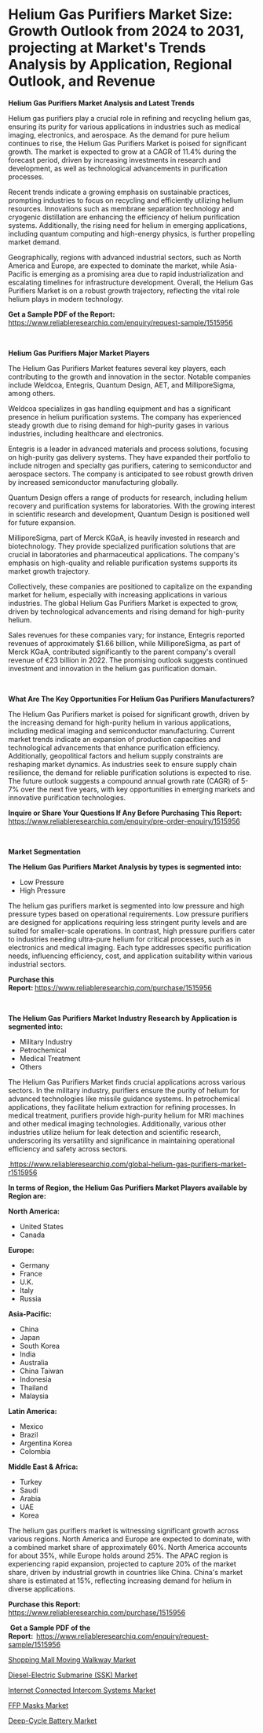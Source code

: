 <p><h1>Helium Gas Purifiers Market Size: Growth Outlook from 2024 to 2031, projecting at Market's Trends Analysis by Application, Regional Outlook, and Revenue</h1></p><p><strong>Helium Gas Purifiers Market Analysis and Latest Trends</strong></p>
<p><p>Helium gas purifiers play a crucial role in refining and recycling helium gas, ensuring its purity for various applications in industries such as medical imaging, electronics, and aerospace. As the demand for pure helium continues to rise, the Helium Gas Purifiers Market is poised for significant growth. The market is expected to grow at a CAGR of 11.4% during the forecast period, driven by increasing investments in research and development, as well as technological advancements in purification processes.</p><p>Recent trends indicate a growing emphasis on sustainable practices, prompting industries to focus on recycling and efficiently utilizing helium resources. Innovations such as membrane separation technology and cryogenic distillation are enhancing the efficiency of helium purification systems. Additionally, the rising need for helium in emerging applications, including quantum computing and high-energy physics, is further propelling market demand. </p><p>Geographically, regions with advanced industrial sectors, such as North America and Europe, are expected to dominate the market, while Asia-Pacific is emerging as a promising area due to rapid industrialization and escalating timelines for infrastructure development. Overall, the Helium Gas Purifiers Market is on a robust growth trajectory, reflecting the vital role helium plays in modern technology.</p></p>
<p><strong>Get a Sample PDF of the Report:&nbsp;</strong> <a href="https://www.reliableresearchiq.com/enquiry/request-sample/1515956?utm_campaign=1732&utm_medium=2&utm_source=Github&utm_content=ia&utm_term=27102024&utm_id=helium-gas-purifiers">https://www.reliableresearchiq.com/enquiry/request-sample/1515956</a></p>
<p>&nbsp;</p>
<p><strong>Helium Gas Purifiers Major Market Players</strong></p>
<p><p>The Helium Gas Purifiers Market features several key players, each contributing to the growth and innovation in the sector. Notable companies include Weldcoa, Entegris, Quantum Design, AET, and MilliporeSigma, among others. </p><p>Weldcoa specializes in gas handling equipment and has a significant presence in helium purification systems. The company has experienced steady growth due to rising demand for high-purity gases in various industries, including healthcare and electronics.</p><p>Entegris is a leader in advanced materials and process solutions, focusing on high-purity gas delivery systems. They have expanded their portfolio to include nitrogen and specialty gas purifiers, catering to semiconductor and aerospace sectors. The company is anticipated to see robust growth driven by increased semiconductor manufacturing globally.</p><p>Quantum Design offers a range of products for research, including helium recovery and purification systems for laboratories. With the growing interest in scientific research and development, Quantum Design is positioned well for future expansion.</p><p>MilliporeSigma, part of Merck KGaA, is heavily invested in research and biotechnology. They provide specialized purification solutions that are crucial in laboratories and pharmaceutical applications. The company's emphasis on high-quality and reliable purification systems supports its market growth trajectory.</p><p>Collectively, these companies are positioned to capitalize on the expanding market for helium, especially with increasing applications in various industries. The global Helium Gas Purifiers Market is expected to grow, driven by technological advancements and rising demand for high-purity helium. </p><p>Sales revenues for these companies vary; for instance, Entegris reported revenues of approximately $1.66 billion, while MilliporeSigma, as part of Merck KGaA, contributed significantly to the parent company's overall revenue of €23 billion in 2022. The promising outlook suggests continued investment and innovation in the helium gas purification domain.</p></p>
<p>&nbsp;</p>
<p><strong>What Are The Key Opportunities For Helium Gas Purifiers Manufacturers?</strong></p>
<p><p>The Helium Gas Purifiers market is poised for significant growth, driven by the increasing demand for high-purity helium in various applications, including medical imaging and semiconductor manufacturing. Current market trends indicate an expansion of production capacities and technological advancements that enhance purification efficiency. Additionally, geopolitical factors and helium supply constraints are reshaping market dynamics. As industries seek to ensure supply chain resilience, the demand for reliable purification solutions is expected to rise. The future outlook suggests a compound annual growth rate (CAGR) of 5-7% over the next five years, with key opportunities in emerging markets and innovative purification technologies.</p></p>
<p><strong>Inquire or Share Your Questions If Any Before Purchasing This Report:</strong> <a href="https://www.reliableresearchiq.com/enquiry/pre-order-enquiry/1515956?utm_campaign=1732&utm_medium=2&utm_source=Github&utm_content=ia&utm_term=27102024&utm_id=helium-gas-purifiers">https://www.reliableresearchiq.com/enquiry/pre-order-enquiry/1515956</a></p>
<p>&nbsp;</p>
<p><strong>Market Segmentation</strong></p>
<p><strong>The Helium Gas Purifiers Market Analysis by types is segmented into:</strong></p>
<p><ul><li>Low Pressure</li><li>High Pressure</li></ul></p>
<p><p>The helium gas purifiers market is segmented into low pressure and high pressure types based on operational requirements. Low pressure purifiers are designed for applications requiring less stringent purity levels and are suited for smaller-scale operations. In contrast, high pressure purifiers cater to industries needing ultra-pure helium for critical processes, such as in electronics and medical imaging. Each type addresses specific purification needs, influencing efficiency, cost, and application suitability within various industrial sectors.</p></p>
<p><strong>Purchase this Report:&nbsp;</strong><a href="https://www.reliableresearchiq.com/purchase/1515956?utm_campaign=1732&utm_medium=2&utm_source=Github&utm_content=ia&utm_term=27102024&utm_id=helium-gas-purifiers">https://www.reliableresearchiq.com/purchase/1515956</a></p>
<p>&nbsp;</p>
<p><strong>The Helium Gas Purifiers Market Industry Research by Application is segmented into:</strong></p>
<p><ul><li>Military Industry</li><li>Petrochemical</li><li>Medical Treatment</li><li>Others</li></ul></p>
<p><p>The Helium Gas Purifiers Market finds crucial applications across various sectors. In the military industry, purifiers ensure the purity of helium for advanced technologies like missile guidance systems. In petrochemical applications, they facilitate helium extraction for refining processes. In medical treatment, purifiers provide high-purity helium for MRI machines and other medical imaging technologies. Additionally, various other industries utilize helium for leak detection and scientific research, underscoring its versatility and significance in maintaining operational efficiency and safety across sectors.</p></p>
<p><a href="https://www.reliableresearchiq.com/global-helium-gas-purifiers-market-r1515956?utm_campaign=1732&utm_medium=2&utm_source=Github&utm_content=ia&utm_term=27102024&utm_id=helium-gas-purifiers">&nbsp;https://www.reliableresearchiq.com/global-helium-gas-purifiers-market-r1515956</a></p>
<p><strong>In terms of Region, the Helium Gas Purifiers Market Players available by Region are:</strong></p>
<p>
    <p> <strong> North America: </strong>
        <ul>
            <li>United States</li>
            <li>Canada</li>
        </ul>
        </p> 
    <p> <strong> Europe: </strong>
        <ul>
            <li>Germany</li>
            <li>France</li>
            <li>U.K.</li>
            <li>Italy</li>
            <li>Russia</li>
        </ul>
        </p> 
    <p> <strong> Asia-Pacific: </strong>
        <ul>
            <li>China</li>
            <li>Japan</li>
            <li>South Korea</li>
            <li>India</li>
            <li>Australia</li>
            <li>China Taiwan</li>
            <li>Indonesia</li>
            <li>Thailand</li>
            <li>Malaysia</li>
        </ul>
        </p> 
    <p> <strong> Latin America: </strong>
        <ul>
            <li>Mexico</li>
            <li>Brazil</li>
            <li>Argentina Korea</li>
            <li>Colombia</li>
        </ul>
        </p> 
    <p> <strong> Middle East & Africa: </strong>
        <ul>
            <li>Turkey</li>
            <li>Saudi</li>
            <li>Arabia</li>
            <li>UAE</li>
            <li>Korea</li>
        </ul>
    </p>
    </p>
<p><p>The helium gas purifiers market is witnessing significant growth across various regions. North America and Europe are expected to dominate, with a combined market share of approximately 60%. North America accounts for about 35%, while Europe holds around 25%. The APAC region is experiencing rapid expansion, projected to capture 20% of the market share, driven by industrial growth in countries like China. China's market share is estimated at 15%, reflecting increasing demand for helium in diverse applications.</p></p>
<p><strong>Purchase this Report: </strong><a href="https://www.reliableresearchiq.com/purchase/1515956?utm_campaign=1732&utm_medium=2&utm_source=Github&utm_content=ia&utm_term=27102024&utm_id=helium-gas-purifiers">https://www.reliableresearchiq.com/purchase/1515956</a></p>
<p>&nbsp;<strong>Get a Sample PDF of the Report:&nbsp;&nbsp;</strong><a href="https://www.reliableresearchiq.com/enquiry/request-sample/1515956?utm_campaign=1732&utm_medium=2&utm_source=Github&utm_content=ia&utm_term=27102024&utm_id=helium-gas-purifiers">https://www.reliableresearchiq.com/enquiry/request-sample/1515956</a></p>
<p><strong></strong></p>
<p><p><a href="https://www.linkedin.com/pulse/shopping-mall-moving-walkway-market-global-insights-ovade?trk=public_post_embed_feed-article-content&utm_campaign=1732&utm_medium=2&utm_source=Github&utm_content=ia&utm_term=27102024&utm_id=helium-gas-purifiers">Shopping Mall Moving Walkway Market</a></p><p><a href="https://www.linkedin.com/pulse/diesel-electric-submarine-ssk-market-size-type-equipped-fffye?trk=public_post_embed_feed-article-content&utm_campaign=1732&utm_medium=2&utm_source=Github&utm_content=ia&utm_term=27102024&utm_id=helium-gas-purifiers">Diesel-Electric Submarine (SSK) Market</a></p><p><a href="https://www.linkedin.com/pulse/internet-connected-intercom-systems-market-overview-regional-0o0qe?trk=public_post_embed_feed-article-content&utm_campaign=1732&utm_medium=2&utm_source=Github&utm_content=ia&utm_term=27102024&utm_id=helium-gas-purifiers">Internet Connected Intercom Systems Market</a></p><p><a href="https://www.linkedin.com/pulse/ffp-masks-market-global-regional-analysis-focus-region-jhrfe?utm_campaign=1732&utm_medium=2&utm_source=Github&utm_content=ia&utm_term=27102024&utm_id=helium-gas-purifiers">FFP Masks Market</a></p><p><a href="https://www.linkedin.com/pulse/deep-cycle-battery-market-trends-insights-type-application-3kfre?trk=public_post_embed_feed-article-content&utm_campaign=1732&utm_medium=2&utm_source=Github&utm_content=ia&utm_term=27102024&utm_id=helium-gas-purifiers">Deep-Cycle Battery Market</a></p></p>